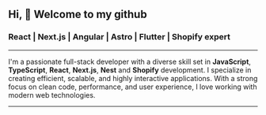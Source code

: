 ## Hi, 👋 Welcome to my github

### React | Next.js | Angular | Astro | Flutter | Shopify expert

---

I'm a passionate full-stack developer with a diverse skill set in <b>JavaScript</b>, <b>TypeScript</b>, <b>React</b>, <b>Next.js</b>, <b>Nest</b> and <b>Shopify</b> development. I specialize in creating efficient, scalable, and highly interactive applications. With a strong focus on clean code, performance, and user experience, I love working with modern web technologies.

---
